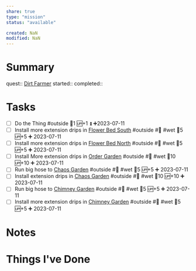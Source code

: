 ```yaml
---
share: true
type: "mission"
status: "available"

created: NaN 
modified: NaN
---
```

 
# Summary
quest:: [Dirt Farmer](./Dirt%20Farmer.md)
started:: 
completed::
# Tasks
- [ ] Do the Thing #outside 🥄1 🆙+1 ⏫ ➕2023-07-11
- [ ] Install more extension drips in [Flower Bed South](Flower%20Bed%20South.md) #outside #🌱 #wet 🥄5 🆙+5 ➕ 2023-07-11 
- [ ] Install more extension drips in [Flower Bed North](Flower%20Bed%20North.md) #outside #🌱 #wet 🥄5 🆙+5 ➕ 2023-07-11 
- [ ] Install More extension drips in [Order Garden](Order%20Garden.md) #outside #🌱 #wet 🥄10 🆙+10 ➕ 2023-07-11 
- [ ] Run big hose to [Chaos Garden](Chaos%20Garden.md) #outside #🌱 #wet 🥄5 🆙+5 ➕ 2023-07-11 
- [ ] Install extension drips in [Chaos Garden](Chaos%20Garden.md) #outside #🌱 #wet 🥄10 🆙+10 ➕ 2023-07-11 
- [ ] Run big hose to [Chimney Garden](Chimney%20Garden.md) #outside #🌱 #wet 🥄5 🆙+5 ➕ 2023-07-11 
- [ ] Install more extension drips in [Chimney Garden](Chimney%20Garden.md) #outside #🌱 #wet 🥄5 🆙+5 ➕ 2023-07-11 
# Notes

# Things I've Done